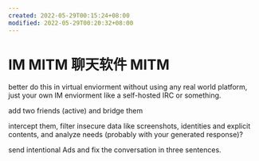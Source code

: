 ```yaml
---
created: 2022-05-29T00:15:24+08:00
modified: 2022-05-29T00:20:32+08:00
---
```


# IM MITM 聊天软件 MITM

better do this in virtual enviorment without using any real world platform, just your own IM enviorment like a self-hosted IRC or something.

add two friends (active) and bridge them

intercept them, filter insecure data like screenshots, identities and explicit contents, and analyze needs (probably with your generated response)?

send intentional Ads and fix the conversation in three sentences.

